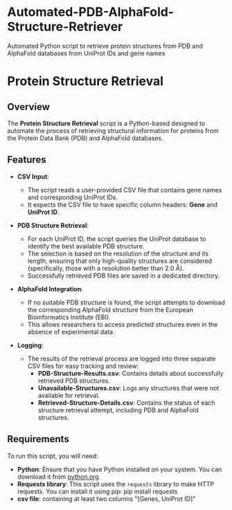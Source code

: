 # Automated-PDB-AlphaFold-Structure-Retriever
Automated Python script to retrieve protein structures from PDB and AlphaFold databases from UniProt IDs and gene names

# Protein Structure Retrieval

## Overview

The **Protein Structure Retrieval** script is a Python-based designed to automate the process of retrieving structural information for proteins from the Protein Data Bank (PDB) and AlphaFold databases. 

## Features

- **CSV Input**: 
  - The script reads a user-provided CSV file that contains gene names and corresponding UniProt IDs. 
  - It expects the CSV file to have specific column headers: **Gene** and **UniProt ID**.

- **PDB Structure Retrieval**: 
  - For each UniProt ID, the script queries the UniProt database to identify the best available PDB structure. 
  - The selection is based on the resolution of the structure and its length, ensuring that only high-quality structures are considered (specifically, those with a resolution better than 2.0 Å).
  - Successfully retrieved PDB files are saved in a dedicated directory.

- **AlphaFold Integration**: 
  - If no suitable PDB structure is found, the script attempts to download the corresponding AlphaFold structure from the European Bioinformatics Institute (EBI).
  - This allows researchers to access predicted structures even in the absence of experimental data.

- **Logging**: 
  - The results of the retrieval process are logged into three separate CSV files for easy tracking and review:
    - **PDB-Structure-Results.csv**: Contains details about successfully retrieved PDB structures.
    - **Unavailable-Structures.csv**: Logs any structures that were not available for retrieval.
    - **Retrieved-Structure-Details.csv**: Contains the status of each structure retrieval attempt, including PDB and AlphaFold structures.

## Requirements

To run this script, you will need:
- **Python**: Ensure that you have Python installed on your system. You can download it from [python.org](https://www.python.org/).
- **Requests library**: This script uses the `requests` library to make HTTP requests. You can install it using pip:
  pip install requests
- **csv file**: containing at least two columns "[Genes, UniProt ID]"

